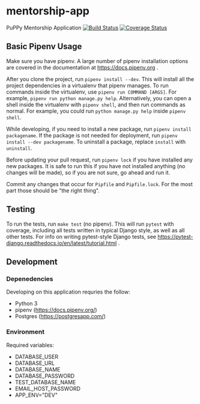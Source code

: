 # mentorship-app
PuPPy Mentorship Application
[![Build Status](https://travis-ci.org/PuPy-Python/mentorship-app.svg?branch=master)](https://travis-ci.org/PuPy-Python/mentorship-app)
[![Coverage Status](https://coveralls.io/repos/github/PuPy-Python/mentorship-app/badge.svg)](https://coveralls.io/github/PuPy-Python/mentorship-app)


## Basic Pipenv Usage

Make sure you have pipenv. A large number of pipenv installation options
are covered in the documentation at https://docs.pipenv.org .

After you clone the project, run `pipenv install --dev`. This will install
all the project dependencies in a virtualenv that pipenv manages. To run
commands inside the virtualenv, use `pipenv run COMMAND [ARGS]`. For example,
`pipenv run python manage.py help`. Alternatively, you can open a shell inside
the virtualenv with `pipenv shell`, and then run commands as normal. For
example, you could run `python manage.py help` inside `pipenv shell`.


While developing, if you need to install a new package, run
`pipenv install packagename`. If the package is not needed for deployment, run
`pipenv install --dev packagename`. To uninstall a package, replace `install`
with `uninstall`.

Before updating your pull request, run `pipenv lock` if you have installed
any new packages. It is safe to run this if you have not installed anything
(no changes will be made), so if you are not sure, go ahead and run it.

Commit any changes that occur for `Pipfile` and `Pipfile.lock`. For the most
part those should be "the right thing".

## Testing

To run the tests, run `make test` (no pipenv). This will run `pytest` with
coverage, including all tests written in typical Django style, as well as all
other tests. For info on writing pytest-style Django tests, see
https://pytest-django.readthedocs.io/en/latest/tutorial.html .

## Development

### Depenedencies

Developing on this application requries the follow:

*  Python 3
*  pipenv (https://docs.pipenv.org/)
*  Postgres (https://postgresapp.com/)

### Environment

Required variables:
*  DATABASE_USER
*  DATABASE_URL
*  DATABASE_NAME
*  DATABASE_PASSWORD
*  TEST_DATABASE_NAME
*  EMAIL_HOST_PASSWORD
*  APP_ENV="DEV"